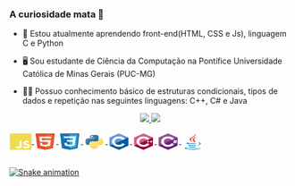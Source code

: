 ### A curiosidade mata 🦝


- 🌱 Estou atualmente aprendendo front-end(HTML, CSS e Js), linguagem C e Python

- 🖥️ Sou estudante de Ciência da Computação na Pontífice Universidade Católica de Minas Gerais (PUC-MG)

- 🧑‍💻 Possuo conhecimento básico de estruturas condicionais, tipos de dados e repetição nas seguintes linguagens: C++, C# e Java


<div align="center" display="flex">
  <a href="https://github.com/rafaelfleury">
  <img height="180em" src="https://github-readme-stats.vercel.app/api?username=rafaelfleury&show_icons=true&theme=prussian&include_all_commits=true&count_private=true"/>
  <img height="180em" src="https://github-readme-stats.vercel.app/api/top-langs/?username=rafaelfleury&layout=compact&langs_count=7&theme=prussian"/>
</div>
  
<div style="display: inline_block"><br>
  <img align="center" alt="Rafa-Js" height="30" width="40" src="https://raw.githubusercontent.com/devicons/devicon/master/icons/javascript/javascript-plain.svg">
  <img align="center" alt="Rafa-HTML" height="30" width="40" src="https://raw.githubusercontent.com/devicons/devicon/master/icons/html5/html5-original.svg">
  <img align="center" alt="Rafa-CSS" height="30" width="40" src="https://raw.githubusercontent.com/devicons/devicon/master/icons/css3/css3-original.svg">
  <img align="center" alt="Rafa-Python" height="30" width="40" src="https://raw.githubusercontent.com/devicons/devicon/master/icons/python/python-original.svg">
  <img align="center" alt="Rafa-C" height="30" width="40" src="https://raw.githubusercontent.com/devicons/devicon/master/icons/c/c-original.svg">
  <img align="center" alt="Rafa-C++" height="30" width="40" src="https://raw.githubusercontent.com/devicons/devicon/master/icons/cplusplus/cplusplus-original.svg">
  <img align="center" alt="Rafa-C#" height="30" width="40" src="https://raw.githubusercontent.com/devicons/devicon/master/icons/csharp/csharp-original.svg">
  <img align="center" alt="Rafa-Java" height="30" width="40" src="https://raw.githubusercontent.com/devicons/devicon/master/icons/java/java-original.svg">
</div>

<br>

![Snake animation](https://github.com/rafaelfleury/rafaelfleury/blob/output/github-contribution-grid-snake.svg)
